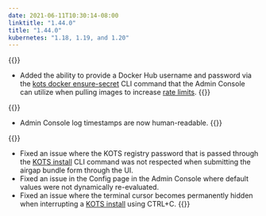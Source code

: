 ```yaml
---
date: 2021-06-11T10:30:14-08:00
linktitle: "1.44.0"
title: "1.44.0"
kubernetes: "1.18, 1.19, and 1.20"
---
```

{{<features>}}
* Added the ability to provide a Docker Hub username and password via the [kots docker ensure-secret](/kots-cli/docker/ensure-permissions/) CLI command that the Admin Console can utilize when pulling images to increase [rate limits](/kotsadm/registries/dockerhub-rate-limiting.md/).
{{</features>}}

{{<changes>}}
* Admin Console log timestamps are now human-readable.
{{</changes>}}
  
{{<fixes>}}
* Fixed an issue where the KOTS registry password that is passed through the [KOTS install](/kots-cli/install/) CLI command was not respected when submitting the airgap bundle form through the UI.
* Fixed an issue in the Config page in the Admin Console where default values were not dynamically re-evaluated.
* Fixed an issue where the terminal cursor becomes permanently hidden when interrupting a [KOTS install](/kots-cli/install/) using CTRL+C.
{{</fixes>}}
